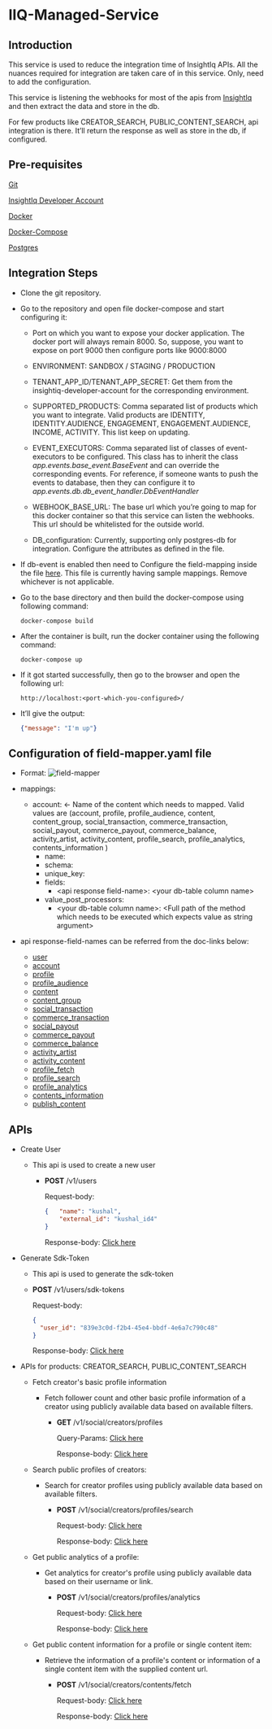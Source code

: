 # IIQ-Managed-Service

## Introduction
This service is used to reduce the integration time of InsightIq APIs. All the nuances required for integration are taken care of in this service. Only, need to add the configuration.

This service is listening the webhooks for most of the apis from [InsightIq](https://www.insightiq.ai) and then extract the data and store in the db.

For few products like CREATOR_SEARCH, PUBLIC_CONTENT_SEARCH, api integration is there. It’ll return the response as well as store in the db, if configured.

## Pre-requisites
[Git](https://www.atlassian.com/git/tutorials/install-git)

[InsightIq Developer Account](https://dashboard.insightiq.ai/)

[Docker](https://docs.docker.com/engine/install/)

[Docker-Compose](https://dockerlabs.collabnix.com/intermediate/workshop/DockerCompose/How_to_Install_Docker_Compose.html)

[Postgres](https://www.postgresql.org/download/)

## Integration Steps
- Clone the git repository.

- Go to the repository and open file docker-compose and start configuring it:

  - Port on which you want to expose your docker application. The docker port will always remain 8000. So, suppose, you want to expose on port 9000 then configure ports like 9000:8000

  - ENVIRONMENT: SANDBOX / STAGING / PRODUCTION
 
  - TENANT_APP_ID/TENANT_APP_SECRET:  Get them from the insightiq-developer-account for the corresponding environment.

  - SUPPORTED_PRODUCTS: Comma separated list of products which you want to integrate. Valid products are IDENTITY, IDENTITY.AUDIENCE, ENGAGEMENT, ENGAGEMENT.AUDIENCE, INCOME, ACTIVITY. This list keep on updating.
  
  - EVENT_EXECUTORS: Comma separated list of classes of event-executors to be configured. This class has to inherit the class _app.events.base_event.BaseEvent_ and can override the corresponding events. For reference, if someone wants to push the events to database, then they can configure it to _app.events.db.db_event_handler.DbEventHandler_

  - WEBHOOK_BASE_URL: The base url which you’re going to map for this docker container so that this service can listen the webhooks. This url should be whitelisted for the outside world.

  - DB_configuration: Currently, supporting only postgres-db for integration. Configure the attributes as defined in the file.

- If db-event is enabled then need to Configure the field-mapping inside the file [here](app/events/db/db_table_field_mappings.yaml). This file is currently having sample mappings. Remove whichever is not applicable.

- Go to the base directory and then build the docker-compose using following command:

  `docker-compose build`

- After the container is built, run the docker container using the following command:
 
  `docker-compose up`

- If it got started successfully, then go to the browser and open the following url:
    ```djangourlpath
    http://localhost:<port-which-you-configured>/
    ```
   

- It’ll give the output:
  ```json
  {"message": "I'm up"}
  ```


## Configuration of field-mapper.yaml file
- Format:
![field-mapper](https://github.com/insightiq-ai/iiq-managed-service/assets/135609264/32240d3c-e6e4-48c0-b0a9-44fad1fec931)


- mappings:
  - account: ← Name of the content which needs to mapped. Valid values are (account, profile, profile_audience, content, content_group, social_transaction, commerce_transaction, social_payout, commerce_payout, commerce_balance, activity_artist, activity_content, profile_search, profile_analytics, contents_information )
    - name: <your db table name>
    - schema: <your db table schema>
    - unique_key: <unique key of your db-table>
    - fields:
      - \<api response field-name\>: \<your db-table column name\>
    - value_post_processors:
      - \<your db-table column name\>: \<Full path of the method which needs to be executed which expects value as string argument\>


- api response-field-names can be referred from the doc-links below:
  - [user](https://docs.insightiq.ai/docs/api-reference/api/ref/operations/create-a-v-1-user#response-body)
  - [account](https://docs.insightiq.ai/docs/api-reference/api/ref/operations/get-a-v-1-account#Responses)
  - [profile](https://docs.insightiq.ai/docs/api-reference/api/ref/operations/get-a-v-1-profile#Responses)
  - [profile_audience](https://docs.insightiq.ai/docs/api-reference/api/ref/operations/get-a-v-1-audience#Responses)
  - [content](https://docs.insightiq.ai/docs/api-reference/api/ref/operations/create-a-v-1-social-content-search#Responses)
  - [content_group](https://docs.insightiq.ai/docs/api-reference/api/ref/operations/create-a-v-1-social-content-group-search#Responses)
  - [social_transaction](https://docs.insightiq.ai/docs/api-reference/api/ref/operations/create-a-v-1-social-income-transaction-search#Responses)
  - [commerce_transaction](https://docs.insightiq.ai/docs/api-reference/api/ref/operations/create-a-v-1-commerce-income-transaction-search#Responses)
  - [social_payout](https://docs.insightiq.ai/docs/api-reference/api/ref/operations/create-a-v-1-social-income-payout-search#Responses)
  - [commerce_payout](https://docs.insightiq.ai/docs/api-reference/api/ref/operations/create-a-v-1-commerce-income-payout-search#Responses)
  - [commerce_balance](https://docs.insightiq.ai/docs/api-reference/api/ref/operations/create-a-v-1-commerce-income-balance-search#Responses)
  - [activity_artist](https://docs.insightiq.ai/docs/api-reference/api/ref/operations/create-a-v-1-media-activity-artist-search#Responses)
  - [activity_content](https://docs.insightiq.ai/docs/api-reference/api/ref/operations/create-a-v-1-media-activity-content-search#Responses)
  - [profile_fetch](https://docs.insightiq.ai/docs/api-reference/api/ref/operations/list-v-1-social-creator-profiles#Responses)
  - [profile_search](https://docs.insightiq.ai/docs/api-reference/api/ref/operations/create-a-v-1-social-creator-profile-search#Responses)
  - [profile_analytics](https://docs.insightiq.ai/docs/api-reference/api/ref/operations/create-a-v-1-social-creator-profile-analytics#Responses)
  - [contents_information](https://docs.insightiq.ai/docs/api-reference/api/ref/operations/create-a-v-1-social-creator-content-fetch#Responses) 
  - [publish_content](https://docs.insightiq.ai/docs/api-reference/api/ref/operations/get-a-v-1-social-content-publish#response-body) 

## APIs
- Create User
  - This api is used to create a new user
    - **POST** <BASE-URL>/v1/users
  
      Request-body:
      ```json
      {   "name": "kushal",
          "external_id": "kushal_id4"
      }
      ```

      Response-body: [Click here](https://docs.insightiq.ai/docs/api-reference/api/ref/operations/create-a-v-1-user#response-body)


- Generate Sdk-Token
  - This api is used to generate the sdk-token
  - **POST** <BASE-URL>/v1/users/sdk-tokens

    Request-body:
    ```json
    {
      "user_id": "839e3c0d-f2b4-45e4-bbdf-4e6a7c790c48"
    }
    ```

    Response-body: [Click here](https://docs.insightiq.ai/docs/api-reference/api/ref/operations/create-a-v-1-sdk-token#response-body)
  

- APIs for products: CREATOR_SEARCH, PUBLIC_CONTENT_SEARCH
  - Fetch creator's basic profile information
    - Fetch follower count and other basic profile information of a creator using publicly available data based on available filters.
      - **GET** <BASE-URL>/v1/social/creators/profiles
    
        Query-Params: [Click here](https://docs.insightiq.ai/docs/api-reference/api/ref/operations/list-v-1-social-creator-profiles#Query-Parameters)
    
        Response-body: [Click here](https://docs.insightiq.ai/docs/api-reference/api/ref/operations/list-v-1-social-creator-profiles#Responses)

  - Search public profiles of creators:
    - Search for creator profiles using publicly available data based on available filters.
      - **POST** <BASE-URL>/v1/social/creators/profiles/search
    
        Request-body: [Click here](https://docs.insightiq.ai/docs/api-reference/api/ref/operations/create-a-v-1-social-creator-profile-search#request-body)
    
        Response-body: [Click here](https://docs.insightiq.ai/docs/api-reference/api/ref/operations/create-a-v-1-social-creator-profile-search#Responses)

  - Get public analytics of a profile:
    - Get analytics for creator's profile using publicly available data based on their username or link.
      - **POST** <BASE-URL>/v1/social/creators/profiles/analytics

         Request-body: [Click here](https://docs.insightiq.ai/docs/api-reference/api/ref/operations/create-a-v-1-social-creator-profile-analytics#request-body)

         Response-body: [Click here](https://docs.insightiq.ai/docs/api-reference/api/ref/operations/create-a-v-1-social-creator-profile-analytics#Responses)

  - Get public content information for a profile or single content item:
    - Retrieve the information of a profile's content or information of a single content item with the supplied content url.
      - **POST** <BASE-URL>/v1/social/creators/contents/fetch

         Request-body: [Click here](https://docs.insightiq.ai/docs/api-reference/api/ref/operations/create-a-v-1-social-creator-content-fetch#request-body)

         Response-body: [Click here](https://docs.insightiq.ai/docs/api-reference/api/ref/operations/create-a-v-1-social-creator-content-fetch#Responses)

 